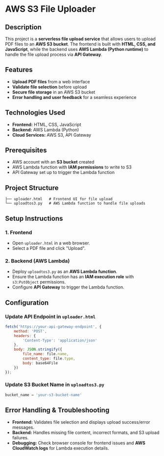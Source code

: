 # AWS S3 File Uploader

## Description
This project is a **serverless file upload service** that allows users to upload PDF files to an **AWS S3 bucket**. The frontend is built with **HTML, CSS, and JavaScript**, while the backend uses **AWS Lambda (Python runtime)** to handle the file upload process via **API Gateway**.

## Features
- **Upload PDF files** from a web interface
- **Validate file selection** before upload
- **Secure file storage** in an AWS S3 bucket
- **Error handling and user feedback** for a seamless experience

## Technologies Used
- **Frontend:** HTML, CSS, JavaScript
- **Backend:** AWS Lambda (Python)
- **Cloud Services:** AWS S3, API Gateway

## Prerequisites
- AWS account with an **S3 bucket** created
- AWS Lambda function with **IAM permissions** to write to S3
- API Gateway set up to trigger the Lambda function

## Project Structure
```
├── uploader.html   # Frontend UI for file upload
└── uploadtos3.py   # AWS Lambda function to handle file uploads
```

## Setup Instructions

### 1. Frontend
- Open `uploader.html` in a web browser.
- Select a PDF file and click "Upload".

### 2. Backend (AWS Lambda)
- Deploy `uploadtos3.py` as an **AWS Lambda function**.
- Ensure the Lambda function has an **IAM execution role** with `s3:PutObject` permissions.
- Configure **API Gateway** to trigger the Lambda function.

## Configuration

### **Update API Endpoint in `uploader.html`**
```javascript
fetch('https://your-api-gateway-endpoint', {
    method: 'POST',
    headers: {
        'Content-Type': 'application/json'
    },
    body: JSON.stringify({
        file_name: file.name,
        content_type: file.type,
        body: base64File
    })
});
```

### **Update S3 Bucket Name in `uploadtos3.py`**
```python
bucket_name = 'your-s3-bucket-name'
```

## Error Handling & Troubleshooting
- **Frontend:** Validates file selection and displays upload success/error messages.
- **Backend:** Handles missing file content, incorrect formats, and S3 upload failures.
- **Debugging:** Check browser console for frontend issues and **AWS CloudWatch logs** for Lambda execution details.

